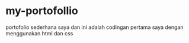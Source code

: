 # my-portofollio
portofolio sederhana saya dan ini adalah codingan pertama saya dengan menggunakan html dan css
